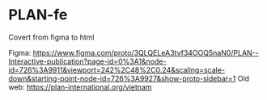# PLAN-fe

Covert from figma to html

Figma: https://www.figma.com/proto/3QLQELeA3tvf34OOQ5naN0/PLAN--Interactive-publication?page-id=0%3A1&node-id=726%3A9911&viewport=242%2C48%2C0.24&scaling=scale-down&starting-point-node-id=726%3A9927&show-proto-sidebar=1
Old web: https://plan-international.org/vietnam